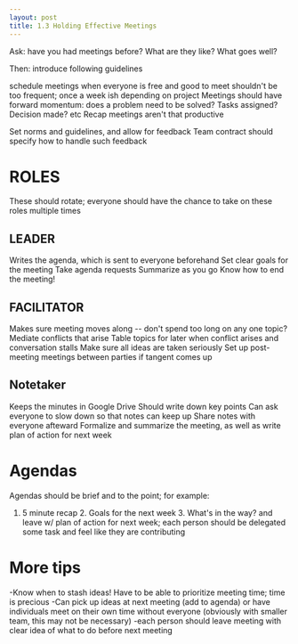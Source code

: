 ```yaml
---
layout: post
title: 1.3 Holding Effective Meetings
---
```

Ask: have you had meetings before? What are they like? What goes well?

Then: introduce following guidelines

schedule meetings when everyone is free and good to meet
shouldn't be too frequent; once a week ish depending on project
Meetings should have forward momentum: does a problem need to be solved? Tasks assigned? Decision made? etc
Recap meetings aren't that productive

Set norms and guidelines, and allow for feedback
Team contract should specify how to handle such feedback

# ROLES
These should rotate; everyone should have the chance to take on these roles multiple times

## LEADER
Writes the agenda, which is sent to everyone beforehand
Set clear goals for the meeting
Take agenda requests
Summarize as you go
Know how to end the meeting!

## FACILITATOR
Makes sure meeting moves along -- don't spend too long on any one topic?
Mediate conflicts that arise
Table topics for later when conflict arises and conversation stalls
Make sure all ideas are taken seriously
Set up post-meeting meetings between parties if tangent comes up

## Notetaker
Keeps the minutes in Google Drive
Should write down key points
Can ask everyone to slow down so that notes can keep up
Share notes with everyone afteward
Formalize and summarize the meeting, as well as write plan of action for next week


# Agendas
Agendas should be brief and to the point; for example:
1. 5 minute recap 2. Goals for the next week 3. What's in the way? 
and leave w/ plan of action for next week; each person should be delegated some task and feel like they are contributing

# More tips
-Know when to stash ideas! Have to be able to prioritize meeting time; time is precious
-Can pick up ideas at next meeting (add to agenda) or have individuals meet on their own time without everyone (obviously with smaller team, this may not be necessary)
-each person should leave meeting with clear idea of what to do before next meeting

